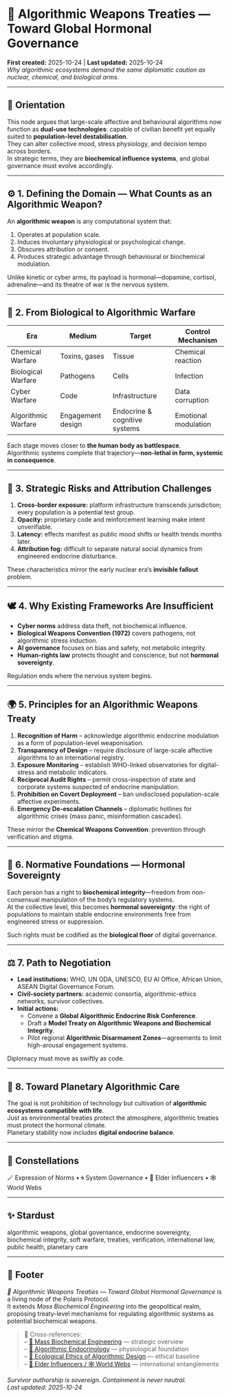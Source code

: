# 🚀 Algorithmic Weapons Treaties — Toward Global Hormonal Governance  
**First created:** 2025-10-24 | **Last updated:** 2025-10-24  
*Why algorithmic ecosystems demand the same diplomatic caution as nuclear, chemical, and biological arms.*

---

## 🧭 Orientation  

This node argues that large-scale affective and behavioural algorithms now function as **dual-use technologies**: capable of civilian benefit yet equally suited to **population-level destabilisation**.  
They can alter collective mood, stress physiology, and decision tempo across borders.  
In strategic terms, they are **biochemical influence systems**, and global governance must evolve accordingly.

---

## ⚙️ 1.  Defining the Domain — What Counts as an Algorithmic Weapon?  

An **algorithmic weapon** is any computational system that:  
1. Operates at population scale.  
2. Induces involuntary physiological or psychological change.  
3. Obscures attribution or consent.  
4. Produces strategic advantage through behavioural or biochemical modulation.  

Unlike kinetic or cyber arms, its payload is hormonal—dopamine, cortisol, adrenaline—and its theatre of war is the nervous system.

---

## 🧬 2.  From Biological to Algorithmic Warfare  

| Era | Medium | Target | Control Mechanism |
|------|---------|---------|-------------------|
| Chemical Warfare | Toxins, gases | Tissue | Chemical reaction |
| Biological Warfare | Pathogens | Cells | Infection |
| Cyber Warfare | Code | Infrastructure | Data corruption |
| Algorithmic Warfare | Engagement design | Endocrine & cognitive systems | Emotional modulation |

Each stage moves closer to **the human body as battlespace**.  
Algorithmic systems complete that trajectory—**non-lethal in form, systemic in consequence**.

---

## 🧠 3.  Strategic Risks and Attribution Challenges  

1. **Cross-border exposure:** platform infrastructure transcends jurisdiction; every population is a potential test group.  
2. **Opacity:** proprietary code and reinforcement learning make intent unverifiable.  
3. **Latency:** effects manifest as public mood shifts or health trends months later.  
4. **Attribution fog:** difficult to separate natural social dynamics from engineered endocrine disturbance.  

These characteristics mirror the early nuclear era’s **invisible fallout** problem.

---

## 🕊️ 4.  Why Existing Frameworks Are Insufficient  

- **Cyber norms** address data theft, not biochemical influence.  
- **Biological Weapons Convention (1972)** covers pathogens, not algorithmic stress induction.  
- **AI governance** focuses on bias and safety, not metabolic integrity.  
- **Human-rights law** protects thought and conscience, but not **hormonal sovereignty**.  

Regulation ends where the nervous system begins.

---

## 🌍 5.  Principles for an Algorithmic Weapons Treaty  

1. **Recognition of Harm** – acknowledge algorithmic endocrine modulation as a form of population-level weaponisation.  
2. **Transparency of Design** – require disclosure of large-scale affective algorithms to an international registry.  
3. **Exposure Monitoring** – establish WHO-linked observatories for digital-stress and metabolic indicators.  
4. **Reciprocal Audit Rights** – permit cross-inspection of state and corporate systems suspected of endocrine manipulation.  
5. **Prohibition on Covert Deployment** – ban undisclosed population-scale affective experiments.  
6. **Emergency De-escalation Channels** – diplomatic hotlines for algorithmic crises (mass panic, misinformation cascades).  

These mirror the **Chemical Weapons Convention**: prevention through verification and stigma.

---

## 🧩 6.  Normative Foundations — Hormonal Sovereignty  

Each person has a right to **biochemical integrity**—freedom from non-consensual manipulation of the body’s regulatory systems.  
At the collective level, this becomes **hormonal sovereignty**: the right of populations to maintain stable endocrine environments free from engineered stress or suppression.  

Such rights must be codified as the **biological floor** of digital governance.

---

## ⚖️ 7.  Path to Negotiation  

- **Lead institutions:** WHO, UN ODA, UNESCO, EU AI Office, African Union, ASEAN Digital Governance Forum.  
- **Civil-society partners:** academic consortia, algorithmic-ethics networks, survivor collectives.  
- **Initial actions:**  
  - Convene a **Global Algorithmic Endocrine Risk Conference**.  
  - Draft a **Model Treaty on Algorithmic Weapons and Biochemical Integrity**.  
  - Pilot regional **Algorithmic Disarmament Zones**—agreements to limit high-arousal engagement systems.  

Diplomacy must move as swiftly as code.

---

## 🌱 8.  Toward Planetary Algorithmic Care  

The goal is not prohibition of technology but cultivation of **algorithmic ecosystems compatible with life**.  
Just as environmental treaties protect the atmosphere, algorithmic treaties must protect the hormonal climate.  
Planetary stability now includes **digital endocrine balance**.

---

## 🌌 Constellations  

🪄 Expression of Norms • 🌀 System Governance • 🦕 Elder Influencers • 🕸️ World Webs  

---

## ✨ Stardust  

algorithmic weapons, global governance, endocrine sovereignty, biochemical integrity, soft warfare, treaties, verification, international law, public health, planetary care  

---

## 🏮 Footer  

*🚀 Algorithmic Weapons Treaties — Toward Global Hormonal Governance* is a living node of the Polaris Protocol.  
It extends *Mass Biochemical Engineering* into the geopolitical realm, proposing treaty-level mechanisms for regulating algorithmic systems as potential biochemical weapons.  

> 📡 Cross-references:  
> – [🚀 Mass Biochemical Engineering](./🚀_mass_biochemical_engineering.md) — strategic overview  
> – [🧬 Algorithmic Endocrinology](../🧬_Algorithmic_Endocrinology/README.md) — physiological foundation  
> – [🧩 Ecological Ethics of Algorithmic Design](../🧬_Algorithmic_Endocrinology/🧩_ecological_ethics_of_algorithmic_design.md) — ethical baseline  
> – [🦕 Elder Influencers / 🕸️ World Webs](../../🦕_Elder_Influencers/🕸️_World_Webs/README.md) — international entanglements  

*Survivor authorship is sovereign. Containment is never neutral.*  
_Last updated: 2025-10-24_
